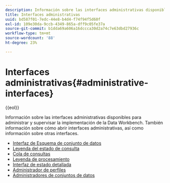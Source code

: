 ```yaml
---
description: Información sobre las interfaces administrativas disponibles para administrar y supervisar la implementación de la Data Workbench. También información sobre cómo abrir interfaces administrativas, así como información sobre otras interfaces.
title: Interfaces administrativas
uuid: bd587f01-7edc-44e8-b4d4-f74f94f5d60f
exl-id: 109e30da-9ccb-4349-865a-dff9c05fe37a
source-git-commit: b1dda69a606a16dccca30d2a74c7e63dbd27936c
workflow-type: tm+mt
source-wordcount: '88'
ht-degree: 23%

---
```


# Interfaces administrativas{#administrative-interfaces}

{{eol}}

Información sobre las interfaces administrativas disponibles para administrar y supervisar la implementación de la Data Workbench. También información sobre cómo abrir interfaces administrativas, así como información sobre otras interfaces.

* [Interfaz de Esquema de conjunto de datos](c-dtst-sch-intrf.md)
* [Leyenda del estado de consulta](c-query-stat-lgnd.md)
* [Cola de consultas](c-query-que/c-query-que.md)
* [Leyenda de procesamiento](c-pro-lgd.md)
* [Interfaz de estado detallada](c-det-stat-interf.md)
* [Administrador de perfiles](https://experienceleague.adobe.com/docs/data-workbench/using/client/ui-analysis-features/cstm-prof-files-mgrs/c-new-prof-mgrs.html)
* [Administradores de conjuntos de datos](c-dataset-mgrs/c-dataset-mgrs.md)
